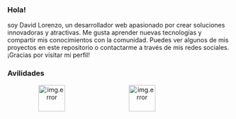 ### Hola!
soy David Lorenzo, un desarrollador web apasionado por crear soluciones innovadoras y atractivas. Me gusta aprender nuevas tecnologías y compartir mis conocimientos con la comunidad. Puedes ver algunos de mis proyectos en este repositorio o contactarme a través de mis redes sociales. ¡Gracias por visitar mi perfil!

### Avilidades

<style>
  .d-inline {
  display:inline-block;
  width: 200px;
  text-align: center;
}
</style>

<div id="contenedor">
  <div class="d-inline">
    <img src="https://cdn-icons-png.flaticon.com/512/5968/5968292.png" alt="img.error" width="60em" height="60em">
  </div>
  <div class="d-inline">
    <img src="https://cdn-icons-png.flaticon.com/512/5968/5968292.png" alt="img.error" width="60em" height="60em">
  </div>
</div>
